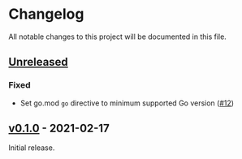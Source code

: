 # Changelog

All notable changes to this project will be documented in this file.

## [Unreleased]

<!-- START Unreleased -->

### Fixed

* Set go.mod `go` directive to minimum supported Go version ([#12](https://github.com/loozhengyuan/grench/pull/12))

<!-- END Unreleased -->

## [v0.1.0] - 2021-02-17

<!-- START v0.1.0 -->

Initial release.

<!-- END v0.1.0 -->

[Unreleased]: https://github.com/loozhengyuan/grench/compare/v0.1.0...HEAD
[v0.1.0]: https://github.com/loozhengyuan/grench/releases/tag/v0.1.0
